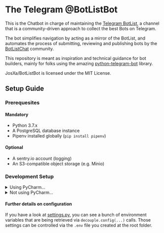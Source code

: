 # The Telegram @BotListBot

This is the Chatbot in charge of maintaining the [Telegram BotList](https://t.me/botlist), a channel that is a community-driven approach to collect the best Bots on Telegram. 

The bot simplifies navigation by acting as a mirror of the BotList, and automates the process of submitting, reviewing and publishing bots by the [BotListChat](https://t.me/botlistchat) community.


This repository is meant as inspiration and technical guidance for bot builders, mainly for folks using the amazing [python-telegram-bot](https://python-telegram-bot.org/) library.

JosXa/BotListBot is licensed under the MIT License.


## Setup Guide

### Prerequesites

#### Mandatory

- Python 3.7.x
- A PostgreSQL database instance
- Pipenv installed globally (`pip install pipenv`)

#### Optional

- A sentry.io account (logging)
- An S3-compatible object storage (e.g. Minio)

### Development Setup

<details>
<summary>Using PyCharm...</summary>
    
1. VCS -> Get from Version Control... -> `https://github.com/JosXa/BotListBot` (or your own fork)
1. Add a new project Interpreter using Pipenv (**not virtualenv**) and let PyCharm install the packages for you
1. Modify the variables in `template.env` and save the file as just `.env` in the root folder
1. Run the file `scripts/initialize_database.py` once. Then open its run configuration, add the word "seed" to the 
arguments list, and run it again. This will fill the database with some initial, required values.
1. Run `botlistbot/main.py` using a default configuration
</details>  

<details>
<summary>Not using PyCharm...</summary>

1. Clone from GitHub: `git clone https://github.com/JosXa/BotListBot` (or your own fork)
1. Run `pipenv install`
1. Modify the variables in `template.env` and save the file as just `.env` in the root folder of the checkout.
1. Create and seed the database via `pipenv run python scripts/initialize_database.py seed`
1. Run the project via `pipenv run python botlistbot/main.py`
</details>  


#### Further details on configuration

If you have a look at [settings.py](https://github.com/JosXa/BotListBot/blob/master/botlistbot/settings.py), you can 
see a bunch of environment variables that are being retrieved via `decouple.config(...)` calls.
Those settings can be controlled via the `.env` file you created at the root folder.
